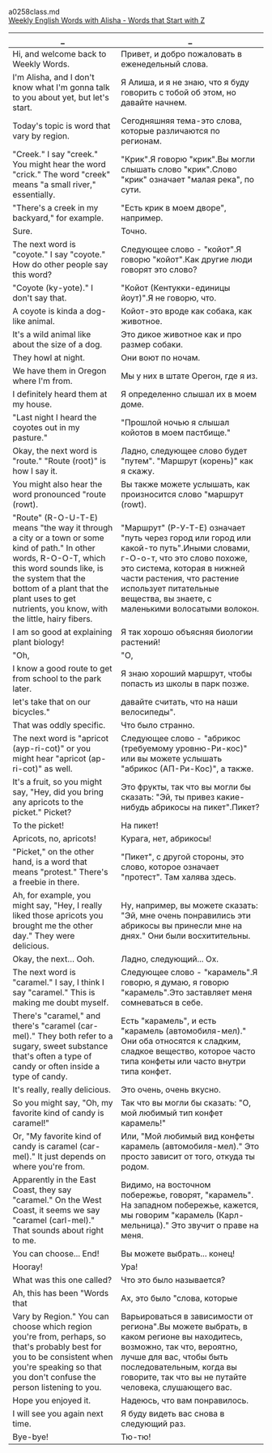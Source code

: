 a0258class.md  
[Weekly English Words with Alisha - Words that Start with Z
](https://www.youtube.com/watch?v=ndf8jjuHFis)





_|_
--|--
Hi, and welcome back to Weekly Words.|Привет, и добро пожаловать в еженедельный слова.
I'm Alisha, and I don't know what I'm gonna talk to you about yet, but let's start.|Я Алиша, и я не знаю, что я буду говорить с тобой об этом, но давайте начнем.
Today's topic is word that vary by region.|Сегодняшняя тема-это слова, которые различаются по регионам.
"Creek." I say "creek." You might hear the word "crick." The word "creek" means "a small river," essentially.|"Крик".Я говорю "крик".Вы могли слышать слово "крик".Слово "крик" означает "малая река", по сути.
"There's a creek in my backyard," for example.|"Есть крик в моем дворе", например.
Sure.|Точно.
The next word is "coyote." I say "coyote." How do other people say this word?|Следующее слово - "койот".Я говорю "койот".Как другие люди говорят это слово?
"Coyote (ky-yote)." I don't say that.|"Койот (Кентукки-единицы йоут)".Я не говорю, что.
A coyote is kinda a dog-like animal.|Койот-это вроде как собака, как животное.
It's a wild animal like about the size of a dog.|Это дикое животное как и про размер собаки.
They howl at night.|Они воют по ночам.
We have them in Oregon where I'm from.|Мы у них в штате Орегон, где я из.
I definitely heard them at my house.|Я определенно слышал их в моем доме.
"Last night I heard the coyotes out in my pasture."|"Прошлой ночью я слышал койотов в моем пастбище."
Okay, the next word is "route." "Route (root)" is how I say it.|Ладно, следующее слово будет "путем". "Маршрут (корень)" как я скажу.
You might also hear the word pronounced "route (rowt).|Вы также можете услышать, как произносится слово "маршрут (rowt).
"Route" (R-O-U-T-E) means "the way it through a city or a town or some kind of path." In other words, R-O-O-T, which this word sounds like, is the system that the bottom of a plant that the plant uses to get nutrients, you know, with the little, hairy fibers.|"Маршрут" (Р-У-Т-Е) означает "путь через город или город или какой-то путь".Иными словами, г-О-о-т, что это слово похоже, это система, которая в нижней части растения, что растение использует питательные вещества, вы знаете, с маленькими волосатыми волокон.
I am so good at explaining plant biology!|Я так хорошо объясняя биологии растений!
"Oh,|"О,
I know a good route to get from school to the park later.|Я знаю хороший маршрут, чтобы попасть из школы в парк позже.
let's take that on our bicycles."|давайте считать, что на наши велосипеды".
That was oddly specific.|Что было странно.
The next word is "apricot (ayp-ri-cot)" or you might hear "apricot (ap-ri-cot)" as well.|Следующее слово - "абрикос (требуемому уровню-Ри-кос)" или вы можете услышать "абрикос (АП-Ри-Кос)", а также.
It's a fruit, so you might say, "Hey, did you bring any apricots to the picket." Picket?|Это фрукты, так что вы могли бы сказать: "Эй, ты привез какие-нибудь абрикосы на пикет".Пикет?
To the picket!|На пикет!
Apricots, no, apricots!|Курага, нет, абрикосы!
"Picket," on the other hand, is a word that means "protest." There's a freebie in there.|"Пикет", с другой стороны, это слово, которое означает "протест". Там халява здесь.
Ah, for example, you might say, "Hey, I really liked those apricots you brought me the other day." They were delicious.|Ну, например, вы можете сказать: "Эй, мне очень понравились эти абрикосы вы принесли мне на днях." Они были восхитительны.
Okay, the next… Ooh.|Ладно, следующий... Ох.
The next word is "caramel." I say, I think I say "caramel." This is making me doubt myself.|Следующее слово - "карамель".Я говорю, я думаю, я говорю "карамель".Это заставляет меня сомневаться в себе.
There's "caramel," and there's "caramel (car-mel)." They both refer to a sugary, sweet substance that's often a type of candy or often inside a type of candy.|Есть "карамель", и есть "карамель (автомобиля-мел)." Они оба относятся к сладким, сладкое вещество, которое часто типа конфеты или часто внутри типа конфет.
It's really, really delicious.|Это очень, очень вкусно.
So you might say, "Oh, my favorite kind of candy is caramel!"|Так что вы могли бы сказать: "О, мой любимый тип конфет карамель!"
Or, "My favorite kind of candy is caramel (car-mel)." It just depends on where you're from.|Или, "Мой любимый вид конфеты карамель (автомобиля-мел)." Это просто зависит от того, откуда ты родом.
Apparently in the East Coast, they say "caramel." On the West Coast, it seems we say "caramel (carl-mel)." That sounds about right to me.|Видимо, на восточном побережье, говорят, "карамель". На западном побережье, кажется, мы говорим "карамель (Карл-мельница)." Это звучит о праве на меня.
You can choose... End!|Вы можете выбрать... конец!
Hooray!|Ура!
What was this one called?|Что это было называется?
Ah, this has been "Words that|Ах, это было "слова, которые
Vary by Region." You can choose which region you're from, perhaps, so that's probably best for you to be consistent when you're speaking so that you don't confuse the person listening to you.|Варьироваться в зависимости от региона".Вы можете выбрать, в каком регионе вы находитесь, возможно, так что, вероятно, лучше для вас, чтобы быть последовательным, когда вы говорите, так что вы не путайте человека, слушающего вас.
Hope you enjoyed it.|Надеюсь, что вам понравилось.
I will see you again next time.|Я буду видеть вас снова в следующий раз.
Bye-bye!|Тю-тю!
